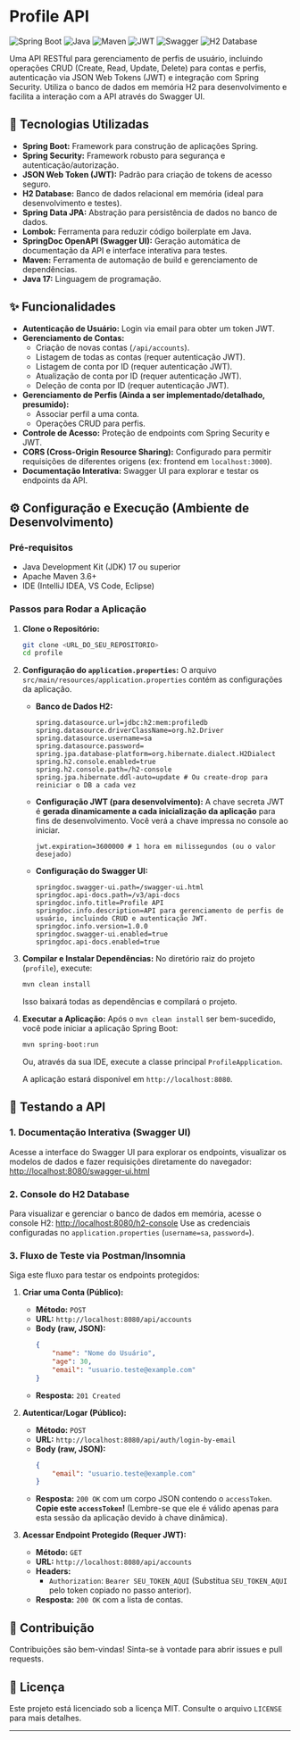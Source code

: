 # Profile API

![Spring Boot](https://img.shields.io/badge/Spring%20Boot-3.4.5-green)
![Java](https://img.shields.io/badge/Java-17-blue)
![Maven](https://img.shields.io/badge/Maven-3.9.9-red)
![JWT](https://img.shields.io/badge/JWT-Authentication-orange)
![Swagger](https://img.shields.io/badge/Swagger%20UI-Enabled-brightgreen)
![H2 Database](https://img.shields.io/badge/H2%20Database-Embedded-lightgrey)

Uma API RESTful para gerenciamento de perfis de usuário, incluindo operações CRUD (Create, Read, Update, Delete) para contas e perfis, autenticação via JSON Web Tokens (JWT) e integração com Spring Security. Utiliza o banco de dados em memória H2 para desenvolvimento e facilita a interação com a API através do Swagger UI.

## 🚀 Tecnologias Utilizadas

* **Spring Boot:** Framework para construção de aplicações Spring.
* **Spring Security:** Framework robusto para segurança e autenticação/autorização.
* **JSON Web Token (JWT):** Padrão para criação de tokens de acesso seguro.
* **H2 Database:** Banco de dados relacional em memória (ideal para desenvolvimento e testes).
* **Spring Data JPA:** Abstração para persistência de dados no banco de dados.
* **Lombok:** Ferramenta para reduzir código boilerplate em Java.
* **SpringDoc OpenAPI (Swagger UI):** Geração automática de documentação da API e interface interativa para testes.
* **Maven:** Ferramenta de automação de build e gerenciamento de dependências.
* **Java 17:** Linguagem de programação.

## ✨ Funcionalidades

* **Autenticação de Usuário:** Login via email para obter um token JWT.
* **Gerenciamento de Contas:**
    * Criação de novas contas (`/api/accounts`).
    * Listagem de todas as contas (requer autenticação JWT).
    * Listagem de conta por ID (requer autenticação JWT).
    * Atualização de conta por ID (requer autenticação JWT).
    * Deleção de conta por ID (requer autenticação JWT).
* **Gerenciamento de Perfis (Ainda a ser implementado/detalhado, presumido):**
    * Associar perfil a uma conta.
    * Operações CRUD para perfis.
* **Controle de Acesso:** Proteção de endpoints com Spring Security e JWT.
* **CORS (Cross-Origin Resource Sharing):** Configurado para permitir requisições de diferentes origens (ex: frontend em `localhost:3000`).
* **Documentação Interativa:** Swagger UI para explorar e testar os endpoints da API.

## ⚙️ Configuração e Execução (Ambiente de Desenvolvimento)

### Pré-requisitos

* Java Development Kit (JDK) 17 ou superior
* Apache Maven 3.6+
* IDE (IntelliJ IDEA, VS Code, Eclipse)

### Passos para Rodar a Aplicação

1.  **Clone o Repositório:**
    ```bash
    git clone <URL_DO_SEU_REPOSITORIO>
    cd profile
    ```

2.  **Configuração do `application.properties`:**
    O arquivo `src/main/resources/application.properties` contém as configurações da aplicação.

    * **Banco de Dados H2:**
        ```properties
        spring.datasource.url=jdbc:h2:mem:profiledb
        spring.datasource.driverClassName=org.h2.Driver
        spring.datasource.username=sa
        spring.datasource.password=
        spring.jpa.database-platform=org.hibernate.dialect.H2Dialect
        spring.h2.console.enabled=true
        spring.h2.console.path=/h2-console
        spring.jpa.hibernate.ddl-auto=update # Ou create-drop para reiniciar o DB a cada vez
        ```
    * **Configuração JWT (para desenvolvimento):**
        A chave secreta JWT é **gerada dinamicamente a cada inicialização da aplicação** para fins de desenvolvimento.
        Você verá a chave impressa no console ao iniciar.
        ```properties
        jwt.expiration=3600000 # 1 hora em milissegundos (ou o valor desejado)
        ```
    * **Configuração do Swagger UI:**
        ```properties
        springdoc.swagger-ui.path=/swagger-ui.html
        springdoc.api-docs.path=/v3/api-docs
        springdoc.info.title=Profile API
        springdoc.info.description=API para gerenciamento de perfis de usuário, incluindo CRUD e autenticação JWT.
        springdoc.info.version=1.0.0
        springdoc.swagger-ui.enabled=true
        springdoc.api-docs.enabled=true
        ```

3.  **Compilar e Instalar Dependências:**
    No diretório raiz do projeto (`profile`), execute:
    ```bash
    mvn clean install
    ```
    Isso baixará todas as dependências e compilará o projeto.

4.  **Executar a Aplicação:**
    Após o `mvn clean install` ser bem-sucedido, você pode iniciar a aplicação Spring Boot:
    ```bash
    mvn spring-boot:run
    ```
    Ou, através da sua IDE, execute a classe principal `ProfileApplication`.

    A aplicação estará disponível em `http://localhost:8080`.

## 🧪 Testando a API

### 1. Documentação Interativa (Swagger UI)

Acesse a interface do Swagger UI para explorar os endpoints, visualizar os modelos de dados e fazer requisições diretamente do navegador:
[http://localhost:8080/swagger-ui.html](http://localhost:8080/swagger-ui.html)

### 2. Console do H2 Database

Para visualizar e gerenciar o banco de dados em memória, acesse o console H2:
[http://localhost:8080/h2-console](http://localhost:8080/h2-console)
Use as credenciais configuradas no `application.properties` (`username=sa`, `password=`).

### 3. Fluxo de Teste via Postman/Insomnia

Siga este fluxo para testar os endpoints protegidos:

1.  **Criar uma Conta (Público):**
    * **Método:** `POST`
    * **URL:** `http://localhost:8080/api/accounts`
    * **Body (raw, JSON):**
        ```json
        {
            "name": "Nome do Usuário",
            "age": 30,
            "email": "usuario.teste@example.com"
        }
        ```
    * **Resposta:** `201 Created`

2.  **Autenticar/Logar (Público):**
    * **Método:** `POST`
    * **URL:** `http://localhost:8080/api/auth/login-by-email`
    * **Body (raw, JSON):**
        ```json
        {
            "email": "usuario.teste@example.com"
        }
        ```
    * **Resposta:** `200 OK` com um corpo JSON contendo o `accessToken`. **Copie este `accessToken`!** (Lembre-se que ele é válido apenas para esta sessão da aplicação devido à chave dinâmica).

3.  **Acessar Endpoint Protegido (Requer JWT):**
    * **Método:** `GET`
    * **URL:** `http://localhost:8080/api/accounts`
    * **Headers:**
        * `Authorization`: `Bearer SEU_TOKEN_AQUI` (Substitua `SEU_TOKEN_AQUI` pelo token copiado no passo anterior).
    * **Resposta:** `200 OK` com a lista de contas.

## 🤝 Contribuição

Contribuições são bem-vindas! Sinta-se à vontade para abrir issues e pull requests.

## 📄 Licença

Este projeto está licenciado sob a licença MIT. Consulte o arquivo `LICENSE` para mais detalhes.

---

